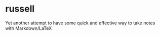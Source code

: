 # russell
Yet another attempt to have some quick and effective way to take notes with Markdown/LaTeX
